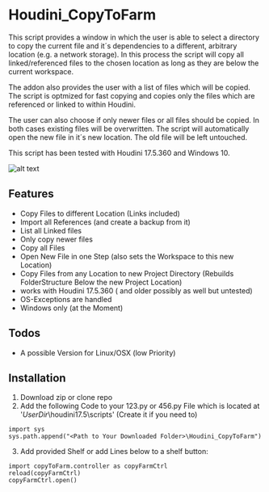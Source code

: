 # Houdini_CopyToFarm

This script provides a window in which the user is able to select a directory to copy the current file and it´s dependencies to a different, arbitrary location (e.g. a network storage). In this process the script will copy all linked/referenced files to the chosen location as long as they are below the current workspace. 

The addon also provides the user with a list of files which will be copied. The script is optmized for fast copying and copies only the files which are referenced or linked to within Houdini.

The user can also choose if only newer files or all files should be copied. In both cases existing files will be overwritten. The script will automatically open the new file in it´s new location. The old file will be left untouched.

This script has been tested with Houdini 17.5.360 and Windows 10. 

![alt text](https://raw.githubusercontent.com/eglaubauf/Houdini_CopyToFarm/master/images/Ui.png "The Provided UI by the Script")

## Features
- Copy Files to different Location (Links included)
- Import all References (and create a backup from it)
- List all Linked files
- Only copy newer files
- Copy all Files
- Open New File in one Step (also sets the Workspace to this new Location)
- Copy Files from any Location to new Project Directory (Rebuilds FolderStructure Below the new Project Location)
- works with Houdini 17.5.360 ( and older possibly as well but untested)
- OS-Exceptions are handled
- Windows only (at the Moment)


## Todos

- A possible Version for Linux/OSX (low Priority)

## Installation

1. Download zip or clone repo
2. Add the following Code to your 123.py or 456.py File which is located at '*UserDir*\houdini17.5\scripts' (Create it if you need to)

```
import sys 
sys.path.append("<Path to Your Downloaded Folder>\Houdini_CopyToFarm") 
```

3. Add provided Shelf or add Lines below to a shelf button:

```
import copyToFarm.controller as copyFarmCtrl
reload(copyFarmCtrl)
copyFarmCtrl.open()
```
